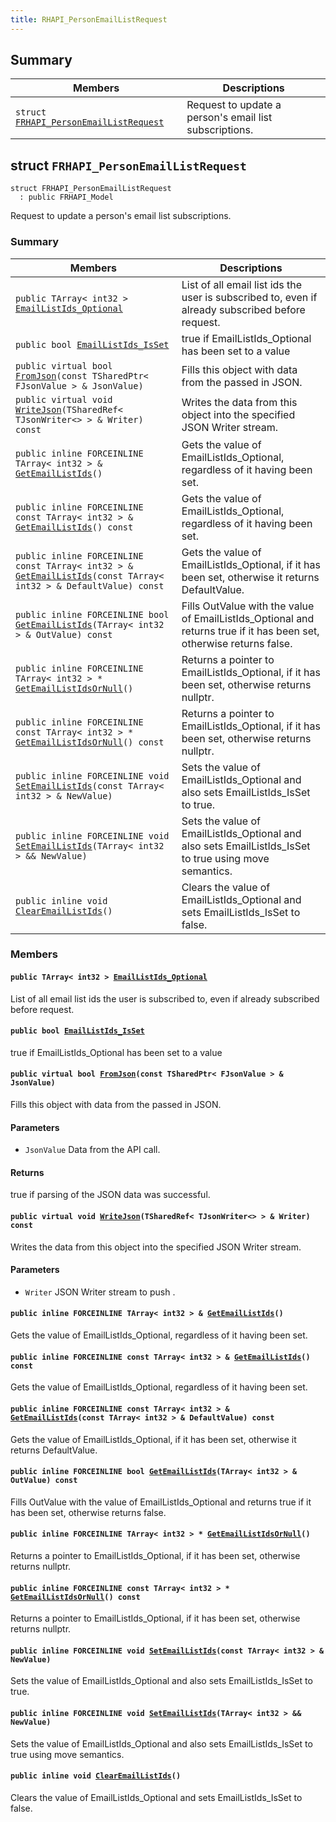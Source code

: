```yaml
---
title: RHAPI_PersonEmailListRequest
---
```


## Summary

 Members                        | Descriptions                                
--------------------------------|---------------------------------------------
`struct `[`FRHAPI_PersonEmailListRequest`](#structFRHAPI__PersonEmailListRequest) | Request to update a person&#39;s email list subscriptions.

## struct `FRHAPI_PersonEmailListRequest` <a id="structFRHAPI__PersonEmailListRequest"></a>

```
struct FRHAPI_PersonEmailListRequest
  : public FRHAPI_Model
```

Request to update a person&#39;s email list subscriptions.

### Summary

 Members                        | Descriptions                                
--------------------------------|---------------------------------------------
`public TArray< int32 > `[`EmailListIds_Optional`](#structFRHAPI__PersonEmailListRequest_1a40e9b3ec056a3c2567d794c697c7082d) | List of all email list ids the user is subscribed to, even if already subscribed before request.
`public bool `[`EmailListIds_IsSet`](#structFRHAPI__PersonEmailListRequest_1a3da41bb7b8e4e445cbe45a9d9090f3d5) | true if EmailListIds_Optional has been set to a value
`public virtual bool `[`FromJson`](#structFRHAPI__PersonEmailListRequest_1a8d3c8acbd4077722e6a7c1e5d6829f93)`(const TSharedPtr< FJsonValue > & JsonValue)` | Fills this object with data from the passed in JSON.
`public virtual void `[`WriteJson`](#structFRHAPI__PersonEmailListRequest_1a80343009b143e68b85a2177014caf602)`(TSharedRef< TJsonWriter<> > & Writer) const` | Writes the data from this object into the specified JSON Writer stream.
`public inline FORCEINLINE TArray< int32 > & `[`GetEmailListIds`](#structFRHAPI__PersonEmailListRequest_1a538cab0b0189a017a838286269ac77e3)`()` | Gets the value of EmailListIds_Optional, regardless of it having been set.
`public inline FORCEINLINE const TArray< int32 > & `[`GetEmailListIds`](#structFRHAPI__PersonEmailListRequest_1afd614b36cc8e7ccfcaa2ff935ce5a548)`() const` | Gets the value of EmailListIds_Optional, regardless of it having been set.
`public inline FORCEINLINE const TArray< int32 > & `[`GetEmailListIds`](#structFRHAPI__PersonEmailListRequest_1a245b8b66ec226bed7893723fd04bdbdd)`(const TArray< int32 > & DefaultValue) const` | Gets the value of EmailListIds_Optional, if it has been set, otherwise it returns DefaultValue.
`public inline FORCEINLINE bool `[`GetEmailListIds`](#structFRHAPI__PersonEmailListRequest_1abf8af300e7281c819040fd63603c2322)`(TArray< int32 > & OutValue) const` | Fills OutValue with the value of EmailListIds_Optional and returns true if it has been set, otherwise returns false.
`public inline FORCEINLINE TArray< int32 > * `[`GetEmailListIdsOrNull`](#structFRHAPI__PersonEmailListRequest_1af09423db3f593dc260e882204ff20970)`()` | Returns a pointer to EmailListIds_Optional, if it has been set, otherwise returns nullptr.
`public inline FORCEINLINE const TArray< int32 > * `[`GetEmailListIdsOrNull`](#structFRHAPI__PersonEmailListRequest_1a5172bcb733d8d54c48dfd1224f273fb0)`() const` | Returns a pointer to EmailListIds_Optional, if it has been set, otherwise returns nullptr.
`public inline FORCEINLINE void `[`SetEmailListIds`](#structFRHAPI__PersonEmailListRequest_1a2d781783e8f46649cdd1cc52b48cd351)`(const TArray< int32 > & NewValue)` | Sets the value of EmailListIds_Optional and also sets EmailListIds_IsSet to true.
`public inline FORCEINLINE void `[`SetEmailListIds`](#structFRHAPI__PersonEmailListRequest_1a791782e646b99ff4f4c2d2eca1192a7c)`(TArray< int32 > && NewValue)` | Sets the value of EmailListIds_Optional and also sets EmailListIds_IsSet to true using move semantics.
`public inline void `[`ClearEmailListIds`](#structFRHAPI__PersonEmailListRequest_1accf496a99915c0447482fb8e77b1dfb2)`()` | Clears the value of EmailListIds_Optional and sets EmailListIds_IsSet to false.

### Members

#### `public TArray< int32 > `[`EmailListIds_Optional`](#structFRHAPI__PersonEmailListRequest_1a40e9b3ec056a3c2567d794c697c7082d) <a id="structFRHAPI__PersonEmailListRequest_1a40e9b3ec056a3c2567d794c697c7082d"></a>

List of all email list ids the user is subscribed to, even if already subscribed before request.

#### `public bool `[`EmailListIds_IsSet`](#structFRHAPI__PersonEmailListRequest_1a3da41bb7b8e4e445cbe45a9d9090f3d5) <a id="structFRHAPI__PersonEmailListRequest_1a3da41bb7b8e4e445cbe45a9d9090f3d5"></a>

true if EmailListIds_Optional has been set to a value

#### `public virtual bool `[`FromJson`](#structFRHAPI__PersonEmailListRequest_1a8d3c8acbd4077722e6a7c1e5d6829f93)`(const TSharedPtr< FJsonValue > & JsonValue)` <a id="structFRHAPI__PersonEmailListRequest_1a8d3c8acbd4077722e6a7c1e5d6829f93"></a>

Fills this object with data from the passed in JSON.

#### Parameters
* `JsonValue` Data from the API call.

#### Returns
true if parsing of the JSON data was successful.

#### `public virtual void `[`WriteJson`](#structFRHAPI__PersonEmailListRequest_1a80343009b143e68b85a2177014caf602)`(TSharedRef< TJsonWriter<> > & Writer) const` <a id="structFRHAPI__PersonEmailListRequest_1a80343009b143e68b85a2177014caf602"></a>

Writes the data from this object into the specified JSON Writer stream.

#### Parameters
* `Writer` JSON Writer stream to push .

#### `public inline FORCEINLINE TArray< int32 > & `[`GetEmailListIds`](#structFRHAPI__PersonEmailListRequest_1a538cab0b0189a017a838286269ac77e3)`()` <a id="structFRHAPI__PersonEmailListRequest_1a538cab0b0189a017a838286269ac77e3"></a>

Gets the value of EmailListIds_Optional, regardless of it having been set.

#### `public inline FORCEINLINE const TArray< int32 > & `[`GetEmailListIds`](#structFRHAPI__PersonEmailListRequest_1afd614b36cc8e7ccfcaa2ff935ce5a548)`() const` <a id="structFRHAPI__PersonEmailListRequest_1afd614b36cc8e7ccfcaa2ff935ce5a548"></a>

Gets the value of EmailListIds_Optional, regardless of it having been set.

#### `public inline FORCEINLINE const TArray< int32 > & `[`GetEmailListIds`](#structFRHAPI__PersonEmailListRequest_1a245b8b66ec226bed7893723fd04bdbdd)`(const TArray< int32 > & DefaultValue) const` <a id="structFRHAPI__PersonEmailListRequest_1a245b8b66ec226bed7893723fd04bdbdd"></a>

Gets the value of EmailListIds_Optional, if it has been set, otherwise it returns DefaultValue.

#### `public inline FORCEINLINE bool `[`GetEmailListIds`](#structFRHAPI__PersonEmailListRequest_1abf8af300e7281c819040fd63603c2322)`(TArray< int32 > & OutValue) const` <a id="structFRHAPI__PersonEmailListRequest_1abf8af300e7281c819040fd63603c2322"></a>

Fills OutValue with the value of EmailListIds_Optional and returns true if it has been set, otherwise returns false.

#### `public inline FORCEINLINE TArray< int32 > * `[`GetEmailListIdsOrNull`](#structFRHAPI__PersonEmailListRequest_1af09423db3f593dc260e882204ff20970)`()` <a id="structFRHAPI__PersonEmailListRequest_1af09423db3f593dc260e882204ff20970"></a>

Returns a pointer to EmailListIds_Optional, if it has been set, otherwise returns nullptr.

#### `public inline FORCEINLINE const TArray< int32 > * `[`GetEmailListIdsOrNull`](#structFRHAPI__PersonEmailListRequest_1a5172bcb733d8d54c48dfd1224f273fb0)`() const` <a id="structFRHAPI__PersonEmailListRequest_1a5172bcb733d8d54c48dfd1224f273fb0"></a>

Returns a pointer to EmailListIds_Optional, if it has been set, otherwise returns nullptr.

#### `public inline FORCEINLINE void `[`SetEmailListIds`](#structFRHAPI__PersonEmailListRequest_1a2d781783e8f46649cdd1cc52b48cd351)`(const TArray< int32 > & NewValue)` <a id="structFRHAPI__PersonEmailListRequest_1a2d781783e8f46649cdd1cc52b48cd351"></a>

Sets the value of EmailListIds_Optional and also sets EmailListIds_IsSet to true.

#### `public inline FORCEINLINE void `[`SetEmailListIds`](#structFRHAPI__PersonEmailListRequest_1a791782e646b99ff4f4c2d2eca1192a7c)`(TArray< int32 > && NewValue)` <a id="structFRHAPI__PersonEmailListRequest_1a791782e646b99ff4f4c2d2eca1192a7c"></a>

Sets the value of EmailListIds_Optional and also sets EmailListIds_IsSet to true using move semantics.

#### `public inline void `[`ClearEmailListIds`](#structFRHAPI__PersonEmailListRequest_1accf496a99915c0447482fb8e77b1dfb2)`()` <a id="structFRHAPI__PersonEmailListRequest_1accf496a99915c0447482fb8e77b1dfb2"></a>

Clears the value of EmailListIds_Optional and sets EmailListIds_IsSet to false.

